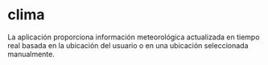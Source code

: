 # clima
La aplicación proporciona información meteorológica actualizada en tiempo real basada en la ubicación del usuario o en una ubicación seleccionada manualmente.
